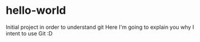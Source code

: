 # hello-world
Initial project in order to understand git
 Here I'm going to explain you why I intent to use Git :D
